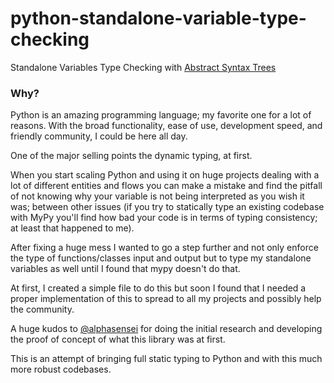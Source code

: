 # python-standalone-variable-type-checking
Standalone Variables Type Checking with [Abstract Syntax Trees](https://docs.python.org/3/library/ast.html)

### Why?
Python is an amazing programming language; my favorite one for a lot of reasons. With the broad functionality, ease of use, development speed, and friendly community, I could be here all day.

One of the major selling points the dynamic typing, at first.

When you start scaling Python and using it on huge projects dealing with a lot of different entities and flows you can make a mistake and find the pitfall of not knowing why your variable is not being interpreted as you wish it was; between other issues (if you try to statically type an existing codebase with MyPy you'll find how bad your code is in terms of typing consistency; at least that happened to me).

After fixing a huge mess I wanted to go a step further and not only enforce the type of functions/classes input and output but to type my standalone variables as well until I found that mypy doesn't do that.

At first, I created a simple file to do this but soon I found that I needed a proper implementation of this to spread to all my projects and possibly help the community.

A huge kudos to [@alphasensei](https://github.com/alphasensei) for doing the initial research and developing the proof of concept of what this library was at first.

This is an attempt of bringing full static typing to Python and with this much more robust codebases.
